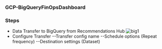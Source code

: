 ### GCP-BigQueryFinOpsDashboard

### Steps

- Data Transfer to BigQuery from Recommendations Hub
![big1](https://github.com/user-attachments/assets/50bf9539-9e19-4c17-a488-8743c0687bdf)
- Configure Transfer
--Transfer config name
--Schedule options (Repeat frequency)
--Destination settings (Dataset)
